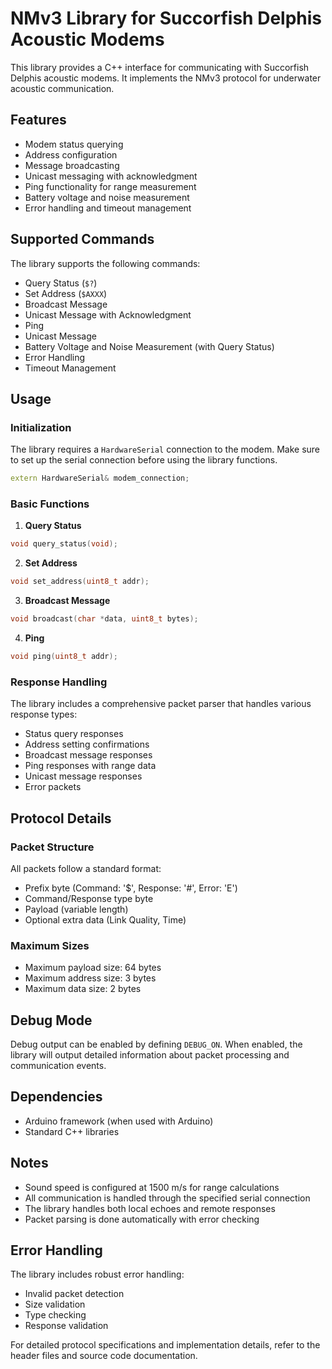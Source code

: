 # NMv3 Library for Succorfish Delphis Acoustic Modems

This library provides a C++ interface for communicating with Succorfish Delphis acoustic modems. It implements the NMv3 protocol for underwater acoustic communication.

## Features

- Modem status querying
- Address configuration
- Message broadcasting
- Unicast messaging with acknowledgment
- Ping functionality for range measurement
- Battery voltage and noise measurement
- Error handling and timeout management

## Supported Commands

The library supports the following commands:

- Query Status (`$?`)
- Set Address (`$AXXX`)
- Broadcast Message
- Unicast Message with Acknowledgment
- Ping
- Unicast Message
- Battery Voltage and Noise Measurement (with Query Status)
- Error Handling
- Timeout Management

## Usage

### Initialization

The library requires a `HardwareSerial` connection to the modem. Make sure to set up the serial connection before using the library functions.

```cpp
extern HardwareSerial& modem_connection;
```

### Basic Functions

1. **Query Status**
```cpp
void query_status(void);
```

2. **Set Address**
```cpp
void set_address(uint8_t addr);
```

3. **Broadcast Message**
```cpp
void broadcast(char *data, uint8_t bytes);
```

4. **Ping**
```cpp
void ping(uint8_t addr);
```

### Response Handling

The library includes a comprehensive packet parser that handles various response types:
- Status query responses
- Address setting confirmations
- Broadcast message responses
- Ping responses with range data
- Unicast message responses
- Error packets

## Protocol Details

### Packet Structure

All packets follow a standard format:
- Prefix byte (Command: '$', Response: '#', Error: 'E')
- Command/Response type byte
- Payload (variable length)
- Optional extra data (Link Quality, Time)

### Maximum Sizes
- Maximum payload size: 64 bytes
- Maximum address size: 3 bytes
- Maximum data size: 2 bytes

## Debug Mode

Debug output can be enabled by defining `DEBUG_ON`. When enabled, the library will output detailed information about packet processing and communication events.

## Dependencies

- Arduino framework (when used with Arduino)
- Standard C++ libraries

## Notes

- Sound speed is configured at 1500 m/s for range calculations
- All communication is handled through the specified serial connection
- The library handles both local echoes and remote responses
- Packet parsing is done automatically with error checking

## Error Handling

The library includes robust error handling:
- Invalid packet detection
- Size validation
- Type checking
- Response validation

For detailed protocol specifications and implementation details, refer to the header files and source code documentation.
